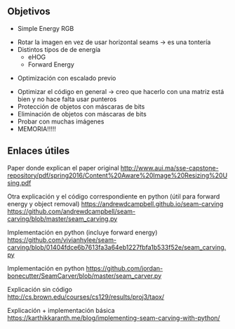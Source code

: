 ## Objetivos

+ Simple Energy RGB
- Rotar la imagen en vez de usar horizontal seams  -> es una tontería
- Distintos tipos de de energía
	+ eHOG
	- Forward Energy
+ Optimización con escalado previo
- Optimizar el código en general -> creo que hacerlo con una matriz está bien y no hace falta usar punteros
- Protección de objetos con máscaras de bits
- Eliminación de objetos con máscaras de bits
- Probar con muchas imágenes
- MEMORIA!!!!!


## Enlaces útiles

Paper donde explican el paper original
http://www.aui.ma/sse-capstone-repository/pdf/spring2016/Content%20Aware%20Image%20Resizing%20Using.pdf

Otra explicación y el código correspondiente en python
(útil para forward energy y object removal)
https://andrewdcampbell.github.io/seam-carving
https://github.com/andrewdcampbell/seam-carving/blob/master/seam_carving.py

Implementación en python (incluye forward energy)
https://github.com/vivianhylee/seam-carving/blob/01404fdce6b7613fa3a64eb1227fbfa1b533f52e/seam_carving.py

Implementación en python
https://github.com/jordan-bonecutter/SeamCarver/blob/master/seam_carver.py

Explicación sin código
http://cs.brown.edu/courses/cs129/results/proj3/taox/

Explicación + implementación básica
https://karthikkaranth.me/blog/implementing-seam-carving-with-python/


